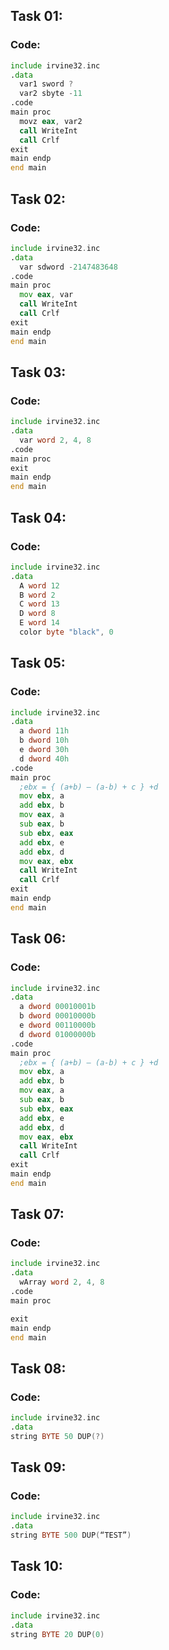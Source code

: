 ## Task 01:
### Code:
````.asm
include irvine32.inc
.data
  var1 sword ?
  var2 sbyte -11
.code
main proc
  movz eax, var2
  call WriteInt
  call Crlf
exit
main endp
end main
````

## Task 02:
### Code:
`````.asm
include irvine32.inc
.data
  var sdword -2147483648
.code
main proc
  mov eax, var
  call WriteInt
  call Crlf
exit
main endp
end main
`````

## Task 03:
### Code:
`````.asm
include irvine32.inc
.data
  var word 2, 4, 8
.code
main proc
exit
main endp
end main
`````

## Task 04:
### Code:
`````.asm
include irvine32.inc
.data
  A word 12
  B word 2
  C word 13
  D word 8
  E word 14
  color byte "black", 0
`````

## Task 05:
### Code:
`````.asm
include irvine32.inc
.data
  a dword 11h
  b dword 10h
  e dword 30h
  d dword 40h
.code
main proc
  ;ebx = { (a+b) – (a-b) + c } +d
  mov ebx, a
  add ebx, b
  mov eax, a
  sub eax, b
  sub ebx, eax
  add ebx, e
  add ebx, d
  mov eax, ebx
  call WriteInt
  call Crlf
exit
main endp
end main
`````

## Task 06:
### Code:
`````.asm
include irvine32.inc
.data
  a dword 00010001b
  b dword 00010000b
  e dword 00110000b
  d dword 01000000b
.code
main proc
  ;ebx = { (a+b) – (a-b) + c } +d
  mov ebx, a
  add ebx, b
  mov eax, a
  sub eax, b
  sub ebx, eax
  add ebx, e
  add ebx, d
  mov eax, ebx
  call WriteInt
  call Crlf
exit
main endp
end main
`````

## Task 07:
### Code:
`````.asm
include irvine32.inc
.data
  wArray word 2, 4, 8
.code
main proc

exit
main endp
end main
`````

## Task 08:
### Code:
`````.asm
include irvine32.inc
.data
string BYTE 50 DUP(?)
`````

## Task 09:
### Code:
`````.asm
include irvine32.inc
.data
string BYTE 500 DUP(“TEST”)
`````

## Task 10:
### Code:
`````.asm
include irvine32.inc
.data
string BYTE 20 DUP(0)
`````
